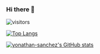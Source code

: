 ### Hi there 👋

![visitors](https://visitor-badge.glitch.me/badge?page_id=page.id)

[![Top Langs](https://github-readme-stats.vercel.app/api/top-langs/?username=yonathan-sanchez&layout=compact)](https://github.com/yonathan-sanchez/github-readme-stats)

[![yonathan-sanchez's GitHub stats](https://github-readme-stats.vercel.app/api?username=yonathan-sanchez)](https://github.com/yonathan-sanchez/github-readme-stats)

<!--
**Yonathan-Sanchez/Yonathan-Sanchez** is a ✨ _special_ ✨ repository because its `README.md` (this file) appears on your GitHub profile.

Here are some ideas to get you started:

- 🔭 I’m currently working on ...
- 🌱 I’m currently learning ...
- 👯 I’m looking to collaborate on ...
- 🤔 I’m looking for help with ...
- 💬 Ask me about ...
- 📫 How to reach me: ...
- 😄 Pronouns: ...
- ⚡ Fun fact: ...
-->
